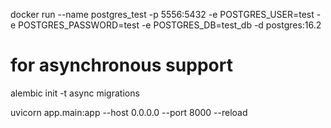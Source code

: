 docker run --name postgres_test -p 5556:5432 -e POSTGRES_USER=test -e POSTGRES_PASSWORD=test -e POSTGRES_DB=test_db -d postgres:16.2

# for asynchronous support
alembic init -t async migrations 

uvicorn app.main:app --host 0.0.0.0 --port 8000 --reload